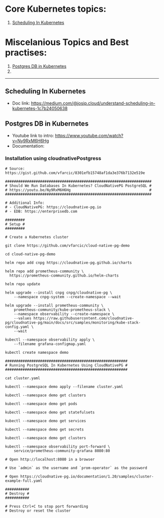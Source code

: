 # Core Kubernetes topics:

1. [Scheduling In Kubernetes](#scheduling-in-k8s)



# Miscelanious Topics and Best practises:

1. [Postgres DB in Kubernetes](#postgres-db-in-kubernetes)
2. 
---


## Scheduling In Kubernetes
- Doc link: https://medium.com/@josip.cloud/understand-scheduling-in-kubernetes-1c7b24050638 



## Postgres DB in Kubernetes

- Youtube link to intro: https://www.youtube.com/watch?v=Ny9RxM6H6Hg
- Documentation:

### Installation using cloudnativePostgress
```
# Source: https://gist.github.com/vfarcic/8301efb15748af1da3e376b7132e519e

###################################################################
# Should We Run Databases In Kubernetes? CloudNativePG PostgreSQL #
# https://youtu.be/Ny9RxM6H6Hg                                    #
###################################################################

# Additional Info:
# - CloudNativePG: https://cloudnative-pg.io
# - EDB: https://enterprisedb.com

#########
# Setup #
#########

# Create a Kubernetes cluster

git clone https://github.com/vfarcic/cloud-native-pg-demo

cd cloud-native-pg-demo

helm repo add cnpg https://cloudnative-pg.github.io/charts

helm repo add prometheus-community \
  https://prometheus-community.github.io/helm-charts

helm repo update

helm upgrade --install cnpg cnpg/cloudnative-pg \
    --namespace cnpg-system --create-namespace --wait

helm upgrade --install prometheus-community \
    prometheus-community/kube-prometheus-stack \
    --namespace observability --create-namespace \
    --values https://raw.githubusercontent.com/cloudnative-pg/cloudnative-pg/main/docs/src/samples/monitoring/kube-stack-config.yaml \
    --wait

kubectl --namespace observability apply \
    --filename grafana-configmap.yaml

kubectl create namespace demo

########################################################
# Running PostgreSQL In Kubernetes Using CloudNativePG #
########################################################

cat cluster.yaml

kubectl --namespace demo apply --filename cluster.yaml

kubectl --namespace demo get clusters

kubectl --namespace demo get pods

kubectl --namespace demo get statefulsets

kubectl --namespace demo get services

kubectl --namespace demo get secrets

kubectl --namespace demo get clusters

kubectl --namespace observability port-forward \
    service/prometheus-community-grafana 8080:80

# Open http://localhost:8080 in a browser

# Use `admin` as the username and `prom-operator` as the password

# Open https://cloudnative-pg.io/documentation/1.20/samples/cluster-example-full.yaml

###########
# Destroy #
###########

# Press Ctrl+C to stop port forwarding
# Destroy or reset the cluster

```

